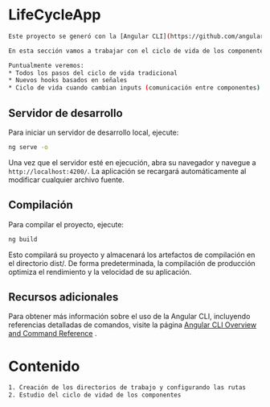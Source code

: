 # LifeCycleApp
```bash
Este proyecto se generó con la [Angular CLI](https://github.com/angular/angular-cli) version 19.1.2.

En esta sección vamos a trabajar con el ciclo de vida de los componentes de Angular, esto incluye otros hooks o funciones que son disparadas por Angular en un momento determinado del tiempo.

Puntualmente veremos:
* Todos los pasos del ciclo de vida tradicional
* Nuevos hooks basados en señales
* Ciclo de vida cuando cambian inputs (comunicación entre componentes)
```

## Servidor de desarrollo

Para iniciar un servidor de desarrollo local, ejecute:

```bash
ng serve -o
```

Una vez que el servidor esté en ejecución, abra su navegador y navegue a `http://localhost:4200/`. La aplicación se recargará automáticamente al modificar cualquier archivo fuente.

## Compilación

Para compilar el proyecto, ejecute:

```bash
ng build
```

Esto compilará su proyecto y almacenará los artefactos de compilación en el directorio dist/. De forma predeterminada, la compilación de producción optimiza el rendimiento y la velocidad de su aplicación.

## Recursos adicionales

Para obtener más información sobre el uso de la Angular CLI, incluyendo referencias detalladas de comandos, visite la página [Angular CLI Overview and Command Reference](https://angular.dev/tools/cli) .

# Contenido

```bash
1. Creación de los directorios de trabajo y configurando las rutas
2. Estudio del ciclo de vidad de los componentes
```
